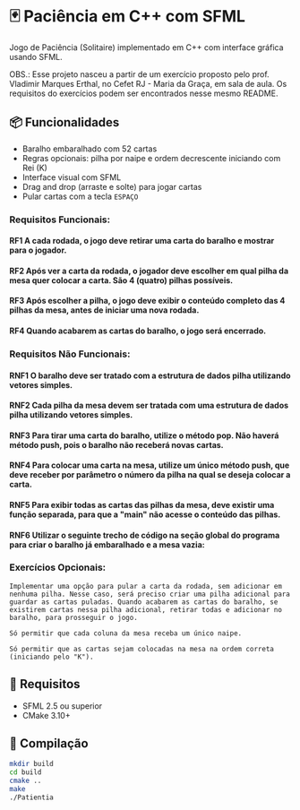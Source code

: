 # 🃏 Paciência em C++ com SFML

Jogo de Paciência (Solitaire) implementado em C++ com interface gráfica usando SFML.

OBS.: Esse projeto nasceu a partir de um exercício proposto pelo prof. Vladimir Marques Erthal, no Cefet RJ - Maria da Graça, em sala de aula. Os requisitos do exercícios podem ser encontrados nesse mesmo README.

## 📦 Funcionalidades

- Baralho embaralhado com 52 cartas
- Regras opcionais: pilha por naipe e ordem decrescente iniciando com Rei (K)
- Interface visual com SFML
- Drag and drop (arraste e solte) para jogar cartas
- Pular cartas com a tecla `ESPAÇO`

### Requisitos Funcionais:

#### RF1 A cada rodada, o jogo deve retirar uma carta do baralho e mostrar para o jogador.
#### RF2 Após ver a carta da rodada, o jogador deve escolher em qual pilha da mesa quer colocar a carta. São 4 (quatro) pilhas possíveis.
#### RF3 Após escolher a pilha, o jogo deve exibir o conteúdo completo das 4 pilhas da mesa, antes de iniciar uma nova rodada.
#### RF4 Quando acabarem as cartas do baralho, o jogo será encerrado.

### Requisitos Não Funcionais:
#### RNF1 O baralho deve ser tratado com a estrutura de dados pilha utilizando vetores simples.
#### RNF2 Cada pilha da mesa devem ser tratada com uma estrutura de dados pilha utilizando vetores simples.
#### RNF3 Para tirar uma carta do baralho, utilize o método pop. Não haverá método push, pois o baralho não receberá novas cartas.
#### RNF4 Para colocar uma carta na mesa, utilize um único método push, que deve receber por parâmetro o número da pilha na qual se deseja colocar a carta.
#### RNF5 Para exibir todas as cartas das pilhas da mesa, deve existir uma função separada, para que a "main" não acesse o conteúdo das pilhas.
#### RNF6 Utilizar o seguinte trecho de código na seção global do programa para criar o baralho já embaralhado e a mesa vazia:

### Exercícios Opcionais:

```Implementar uma opção para pular a carta da rodada, sem adicionar em nenhuma pilha. Nesse caso, será preciso criar uma pilha adicional para guardar as cartas puladas. Quando acabarem as cartas do baralho, se existirem cartas nessa pilha adicional, retirar todas e adicionar no baralho, para prosseguir o jogo.```

```Só permitir que cada coluna da mesa receba um único naipe.```

```Só permitir que as cartas sejam colocadas na mesa na ordem correta (iniciando pelo "K").```

## 🚀 Requisitos

- SFML 2.5 ou superior
- CMake 3.10+

## 🔧 Compilação

```bash
mkdir build
cd build
cmake ..
make
./Patientia